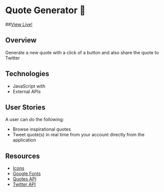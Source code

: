 
#  Quote Generator :page_with_curl:  
##[View Live!](https://apang20.github.io/quote-generator/)



## Overview
Generate a new quote with a click of a button and also share the quote to Twitter




## Technologies 
- JavaScript with 
- External APIs




## User Stories
A user can do the following: 
- Browse inspirational quotes
- Tweet quote(s) in real time from your account directly from the application



## Resources
- [Icons](https://fontawesome.com/)
- [Google Fonts](https://fonts.google.com/)
- [Quotes API](https://type.fit/api/quotes)
- [Twitter API](https://twitter.com/intent/tweet) 
